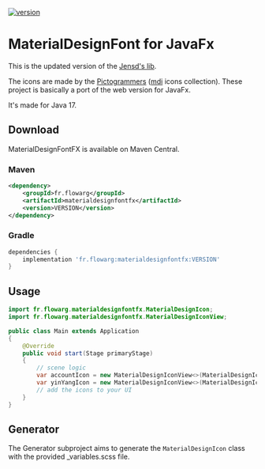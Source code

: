[version]: https://img.shields.io/maven-central/v/fr.flowarg/materialdesignfontfx.svg?label=Download
[download]: https://central.sonatype.com/artifact/fr.flowarg/materialdesignfontfx

[ ![version][] ][download]

# MaterialDesignFont for JavaFx

This is the updated version of the [Jensd's lib](https://bitbucket.org/Jerady/fontawesomefx/src/master/fontawesomefx/fontawesomefx-materialdesignfont/).

The icons are made by the [Pictogrammers](https://pictogrammers.com) ([mdi](https://pictogrammers.com/library/mdi) icons collection). These project is basically a port of the web version for JavaFx.

It's made for Java 17.

## Download
MaterialDesignFontFX is available on Maven Central.

### Maven
```xml
<dependency>
    <groupId>fr.flowarg</groupId>
    <artifactId>materialdesignfontfx</artifactId>
    <version>VERSION</version>
</dependency>
```

### Gradle
```gradle
dependencies {
    implementation 'fr.flowarg:materialdesignfontfx:VERSION'
}
```

## Usage
```java
import fr.flowarg.materialdesignfontfx.MaterialDesignIcon;
import fr.flowarg.materialdesignfontfx.MaterialDesignIconView;

public class Main extends Application
{
    @Override
    public void start(Stage primaryStage)
    {
        // scene logic
        var accountIcon = new MaterialDesignIconView<>(MaterialDesignIcon.A.ACCOUNT);
        var yinYangIcon = new MaterialDesignIconView<>(MaterialDesignIcon.Y.YIN_YANG);
        // add the icons to your UI
    }
}
```

## Generator
The Generator subproject aims to generate the `MaterialDesignIcon` class with the provided _variables.scss file.
